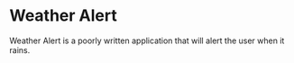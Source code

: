 # Weather Alert
Weather Alert is a poorly written application that will alert the user when it rains.